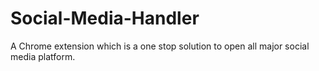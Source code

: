 # Social-Media-Handler
A Chrome extension which is a one stop solution to open all major social media platform.
